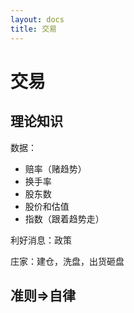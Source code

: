 ```yaml
---
layout: docs
title: 交易
---
```


# 交易

## 理论知识

数据：
- 赔率（赌趋势）
- 换手率
- 股东数
- 股价和估值
- 指数（跟着趋势走）

利好消息：政策

庄家：建仓，洗盘，出货砸盘

## 准则=>自律
